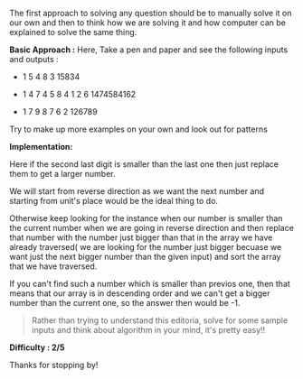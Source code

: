 The first approach to solving any question should be to manually solve it on our own and then to think how we are solving it and how computer can be explained to solve the same thing.

**Basic Approach :**
Here, Take a pen and paper and see the following inputs and outputs :

- 1 5 4 8 3
15834

- 1 4 7 4 5 8 4 1 2 6
1474584162
 
- 1 7 9 8 7 6 2
126789

Try to make up more examples on your own and look out for patterns 



**Implementation:**

Here if the second last digit is smaller than the last one then just replace them to get a larger number.

We will start from reverse direction as we want the next number and starting from unit's place would be the ideal thing to do.

Otherwise keep looking for the instance when our number is smaller than the current number when we are going in reverse direction and then replace that number with the number just bigger than that in the array we have already traversed( we are looking for the number just bigger becuase we want just the next bigger number than the given input) and sort the array that we have traversed.

If you can't find such a number which is smaller than previos one, then that means that our array is in descending order and we can't get a bigger number than the current one, so the answer then would be -1.


 >Rather than trying to understand this editoria, solve for some sample inputs and think about algorithm in your mind, it's pretty easy!!
 
 **Difficulty : 2/5**
 
 Thanks for stopping by!

